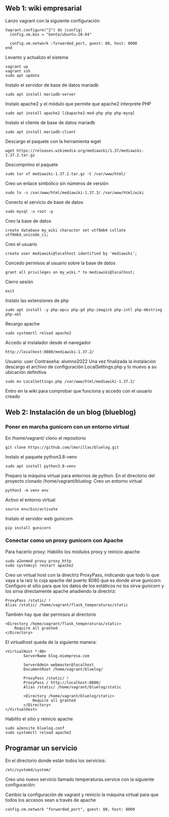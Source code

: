 ## Web 1: wiki empresarial
Lanzo vagrant con la siguiente configuración
```
Vagrant.configure("2") do |config|
  config.vm.box = "bento/ubuntu-20.04"

  config.vm.network :forwarded_port, guest: 80, host: 8000
end
```
Levanto y actualizo el sistema
```
vagrant up
vagrant ssh
sudo apt update
```
Instalo el servidor de base de datos mariadb
```
sudo apt install mariadb-server
```
Instalo apache2 y el módulo que permite que apache2 interprete PHP
```
sudo apt install apache2 libapache2-mod-php php php-mysql
```
Instalo el cliente de base de datos mariadb 
```
sudo apt install mariadb-client
```
Descargo el paquete con la herramienta wget
```
wget https://releases.wikimedia.org/mediawiki/1.37/mediawiki-1.37.2.tar.gz
```
Descomprimo el paquete
```
sudo tar xf mediawiki-1.37.2.tar.gz -C /var/www/html/
```
 Creo un enlace simbólico sin números de versión
 ```
 sudo ln -s /var/www/html/mediawiki-1.37.3/ /var/www/html/wiki
```
Conecto el servicio de base de datos
```
sudo mysql -u root -p
```
Creo la base de datos
```
create database my_wiki character set utf8mb4 collate utf8mb4_unicode_ci;
```
Creo el usuario
```
create user mediawiki@localhost identified by 'mediawiki';
```
Concedo permisos al usuario sobre la base de datos
```
grant all privileges on my_wiki.* to mediawiki@localhost;
```
Cierro sesión
```
exit
```
Instalo las extensiones de php
```
sudo apt install -y php-apcu php-gd php-imagick php-intl php-mbstring php-xml
```
Recargo apache
```
sudo systemctl reload apache2
```
Accedo al instalador desde el navegador
```
http://localhost:8080/mediawiki-1.37.2/
```


Usuario: user
Contraseña: alumno2022
Una vez finalizada la instalación descargo el archivo de configuración LocalSettings.php y lo muevo a su ubicación definitiva
```
sudo mv LocalSettings.php /var/www/html/mediawiki-1.37.2/
```
Entro en la wiki para comprobar que funciona y accedo con el usuario creado
## Web 2: Instalación de un blog (blueblog)
### Poner en marcha gunicorn con un entorno virtual
En /home/vagrant/ clono el repositorio
```
git clone https://github.com/lmorillas/bluelog.git
```
Instalo el paquete python3.8-venv
```
sudo apt install python3.8-venv
```
Preparo la máquina virtual para entornos de python. En el directorio del proyecto clonado /home/vagrant/bluelog: Creo un entorno virtual
```
python3 -m venv env
```
Activo el entorno virtual
```
source env/bin/activate
```
Instalo el servidor web gunicorn
```
pip install gunicorn
```
### Conectar como un proxy gunicorn con Apache
Para hacerlo proxy: Habilito los módulos proxy y reinicio apache
```
sudo a2enmod proxy proxy_http
sudo systemcyl restart apache2
```
Creo un virtual host con la directriz ProxyPass, indicando que todo lo que vaya a la raíz lo coja apache del puerto 8080 que es donde sirve gunicorn
Configuro el sitio para que los datos de los estáticos no los sirva gunicorn y los sirva directamente apache añadiendo la directriz:
```
ProxyPass /static/ !
Alias /static/ /home/vagrant/flask_temperaturas/static
```
También hay que dar permisos al directorio
```
<Directory /home/vagrant/flask_temperaturas/static>
    Require all granted
</Directory>
```
El virtualhost queda de la siguiente manera:
```
<VirtualHost *:80>
        ServerName blog.miempresa.com

        ServerAdmin webmaster@localhost
        DocumentRoot /home/vagrant/bluelog/
        
        ProxyPass /static/ !
        ProxyPass / http://localhost:8080/
        Alias /static/ /home/vagrant/bluelog/static
        
        <Directory /home/vagrant/bluelog/static>
            Require all granted
        </Directory>
</VirtualHost>
```
Habilito el sitio y reinicio apache
```
sudo a2ensite bluelog.conf
sudo systemctl reload apache2
```
## Programar un servicio
En el directorio donde están todos los servicios:
```
/etc/systemd/system/
```
Creo uno nuevo servicio llamado temperaturas.service con la siguiente configuración:







Cambio la configuración de vagrant y reinicio la máquina virtual para que todos los accesos sean a través de apache
```
config.vm.network "forwarded_port", guest: 80, host: 8000
```












